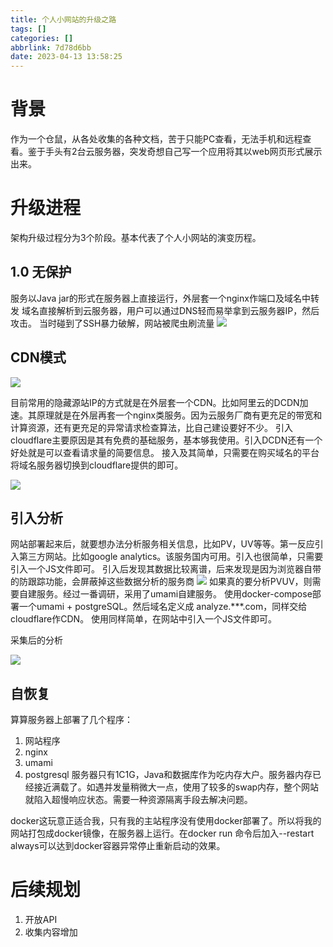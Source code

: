 ```yaml
---
title: 个人小网站的升级之路
tags: []
categories: []
abbrlink: 7d78d6bb
date: 2023-04-13 13:58:25
---
```

# 背景
作为一个仓鼠，从各处收集的各种文档，苦于只能PC查看，无法手机和远程查看。鉴于手头有2台云服务器，突发奇想自己写一个应用将其以web网页形式展示出来。

# 升级进程
架构升级过程分为3个阶段。基本代表了个人小网站的演变历程。
## 1.0 无保护
服务以Java jar的形式在服务器上直接运行，外层套一个nginx作端口及域名中转发
域名直接解析到云服务器，用户可以通过DNS轻而易举拿到云服务器IP，然后攻击。
当时碰到了SSH暴力破解，网站被爬虫刷流量
![](https://static.lianglianglee.com/assets/20230413_140305.png)

## CDN模式
![](https://static.lianglianglee.com/assets/20230413_140212.png)

目前常用的隐藏源站IP的方式就是在外层套一个CDN。比如阿里云的DCDN加速。其原理就是在外层再套一个nginx类服务。因为云服务厂商有更充足的带宽和计算资源，还有更充足的异常请求检查算法，比自己建设要好不少。
引入cloudflare主要原因是其有免费的基础服务，基本够我使用。引入DCDN还有一个好处就是可以查看请求量的简要信息。
接入及其简单，只需要在购买域名的平台将域名服务器切换到cloudflare提供的即可。

![](https://static.lianglianglee.com/assets/20230413_140508.png)

## 引入分析
网站部署起来后，就要想办法分析服务相关信息，比如PV，UV等等。第一反应引入第三方网站。比如google analytics。该服务国内可用。引入也很简单，只需要引入一个JS文件即可。
引入后发现其数据比较离谱，后来发现是因为浏览器自带的防跟踪功能，会屏蔽掉这些数据分析的服务商
![](https://static.lianglianglee.com/assets/20230413_140810.png)
如果真的要分析PVUV，则需要自建服务。经过一番调研，采用了umami自建服务。
使用docker-compose部署一个umami + postgreSQL。然后域名定义成 analyze.***.com，同样交给cloudflare作CDN。
使用同样简单，在网站中引入一个JS文件即可。

采集后的分析

![](https://static.lianglianglee.com/assets/20230413_140617.png)

## 自恢复
算算服务器上部署了几个程序：
1. 网站程序
2. nginx
3. umami
4. postgresql
服务器只有1C1G，Java和数据库作为吃内存大户。服务器内存已经接近满载了。如遇并发量稍微大一点，使用了较多的swap内存，整个网站就陷入超慢响应状态。需要一种资源隔离手段去解决问题。

docker这玩意正适合我，只有我的主站程序没有使用docker部署了。所以将我的网站打包成docker镜像，在服务器上运行。在docker run 命令后加入--restart always可以达到docker容器异常停止重新启动的效果。


# 后续规划

1. 开放API
2. 收集内容增加